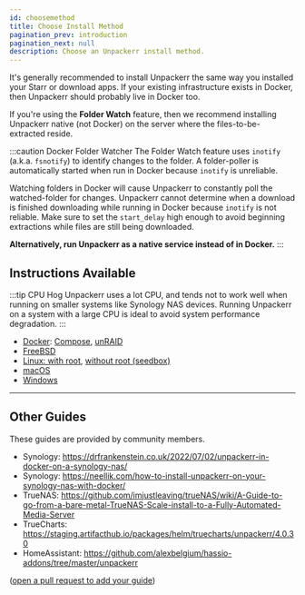 ```yaml
---
id: choosemethod
title: Choose Install Method
pagination_prev: introduction
pagination_next: null
description: Choose an Unpackerr install method.
---
```


It's generally recommended to install Unpackerr the same way you installed your
Starr or download apps. If your existing infrastructure exists in Docker, then
Unpackerr should probably live in Docker too.

If you're using the **Folder Watch** feature, then we recommend installing
Unpackerr native (not Docker) on the server where the files-to-be-extracted
reside.

:::caution Docker Folder Watcher
The Folder Watch feature uses `inotify` (a.k.a. `fsnotify`) to identify
changes to the folder. A folder-poller is automatically started when run in
Docker because `inotify` is unreliable.

Watching folders in Docker will cause Unpackerr to constantly poll the
watched-folder for changes. Unpackerr cannot determine when a download is
finished downloading while running in Docker because `inotify` is not reliable.
Make sure to set the `start_delay` high enough to avoid beginning extractions
while files are still being downloaded.

**Alternatively, run Unpackerr as a native service instead of in Docker.**
:::

## Instructions Available

:::tip CPU Hog
Unpackerr uses a lot CPU, and tends not to work well when running on smaller systems like Synology NAS devices.
Running Unpackerr on a system with a large CPU is ideal to avoid system performance degradation.
:::

- [Docker](/docs/install/docker): [Compose](/docs/install/compose), [unRAID](/docs/install/unraid)
- [FreeBSD](/docs/install/freebsd)
- [Linux: with root](/docs/install/linux), [without root (seedbox)](/docs/install/seedbox)
- [macOS](/docs/install/macos)
- [Windows](/docs/install/windows)

---

## Other Guides

These guides are provided by community members.

- Synology: https://drfrankenstein.co.uk/2022/07/02/unpackerr-in-docker-on-a-synology-nas/
- Synology: https://neellik.com/how-to-install-unpackerr-on-your-synology-nas-with-docker/
- TrueNAS: https://github.com/imjustleaving/trueNAS/wiki/A-Guide-to-go-from-a-bare-metal-TrueNAS-Scale-install-to-a-Fully-Automated-Media-Server
- TrueCharts: https://staging.artifacthub.io/packages/helm/truecharts/unpackerr/4.0.30
- HomeAssistant: https://github.com/alexbelgium/hassio-addons/tree/master/unpackerr

([open a pull request to add your guide](https://github.com/Unpackerr/unpackerr.github.io/blob/main/docs/install/choosemethod.md))

